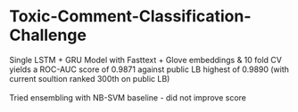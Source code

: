 # Toxic-Comment-Classification-Challenge

Single LSTM + GRU Model with Fasttext + Glove embeddings & 10 fold CV yields a ROC-AUC score of 0.9871 against public LB highest of 0.9890 (with current soultion ranked 300th on public LB)<br />
<br />
Tried ensembling with NB-SVM baseline - did not improve score <br />
